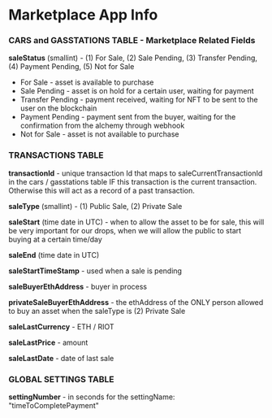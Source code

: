 # Marketplace App Info


### CARS and GASSTATIONS TABLE - Marketplace Related Fields

**saleStatus** (smallint) - (1) For Sale, (2) Sale Pending, (3) Transfer Pending, (4) Payment Pending, (5) Not for Sale 
- For Sale - asset is available to purchase 
- Sale Pending - asset is on hold for a certain user, waiting for payment 
- Transfer Pending - payment received, waiting for NFT to be sent to the user on the blockchain 
- Payment Pending - payment sent from the buyer, waiting for the confirmation from the alchemy through webhook
- Not for Sale - asset is not available to purchase 

### TRANSACTIONS TABLE

**transactionId** - unique transaction Id that maps to saleCurrentTransactionId in the cars / gasstations table IF this transaction is the current transaction. Otherwise this will act as a record of a past transaction.

**saleType** (smallint) - (1) Public Sale, (2) Private Sale 

**saleStart** (time date in UTC) - when to allow the asset to be for sale, this will be very important for our drops, when we will allow the public to start buying at a certain time/day 

**saleEnd** (time date in UTC)  

**saleStartTimeStamp** - used when a sale is pending 

**saleBuyerEthAddress** - buyer in process 

**privateSaleBuyerEthAddress** - the ethAddress of the ONLY person allowed to buy an asset when the saleType is (2) Private Sale  

**saleLastCurrency** - ETH / RIOT 

**saleLastPrice** - amount 

**saleLastDate** - date of last sale 

### GLOBAL SETTINGS TABLE

**settingNumber** - in seconds for the settingName: "timeToCompletePayment"
